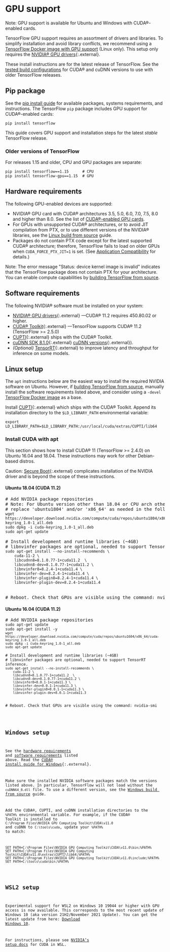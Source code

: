 # GPU support

Note: GPU support is available for Ubuntu and Windows with CUDA®-enabled cards.

TensorFlow GPU support requires an assortment of drivers and libraries. To
simplify installation and avoid library conflicts, we recommend using a
[TensorFlow Docker image with GPU support](./docker.md) (Linux only). This setup
only requires the [NVIDIA® GPU drivers](https://www.nvidia.com/drivers){:.external}.

These install instructions are for the latest release of TensorFlow. See the
[tested build configurations](./source.md#gpu) for CUDA® and cuDNN versions to
use with older TensorFlow releases.

## Pip package

See the [pip install guide](./pip) for available packages, systems requirements,
and instructions. The TensorFlow `pip` package includes GPU support for
CUDA®-enabled cards:

<pre class="prettyprint lang-bsh">
<code class="devsite-terminal">pip install tensorflow</code>
</pre>

This guide covers GPU support and installation steps for the latest *stable*
TensorFlow release.

### Older versions of TensorFlow

For releases 1.15 and older, CPU and GPU packages are separate:

<pre class="prettyprint lang-bsh">
<code class="devsite-terminal">pip install tensorflow==1.15      # CPU</code>
<code class="devsite-terminal">pip install tensorflow-gpu==1.15  # GPU</code>
</pre>

## Hardware requirements

The following GPU-enabled devices are supported:

*   NVIDIA® GPU card with CUDA® architectures 3.5, 5.0, 6.0, 7.0, 7.5, 8.0 and
    higher than 8.0. See the list of
    <a href="https://developer.nvidia.com/cuda-gpus" class="external">CUDA®-enabled
    GPU cards</a>.
*   For GPUs with unsupported CUDA® architectures, or to avoid JIT compilation
    from PTX, or to use different versions of the NVIDIA® libraries, see the
    [Linux build from source](./source.md) guide.
*   Packages do not contain PTX code except for the latest supported CUDA®
    architecture; therefore, TensorFlow fails to load on older GPUs when
    `CUDA_FORCE_PTX_JIT=1` is set. (See
    <a href="http://docs.nvidia.com/cuda/cuda-c-programming-guide/index.html#application-compatibility" class="external">Application
    Compatibility</a> for details.)

Note: The error message "Status: device kernel image is invalid" indicates that
the TensorFlow package does not contain PTX for your architecture. You can
enable compute capabilities by [building TensorFlow from source](./source.md).

## Software requirements

The following NVIDIA® software must be installed on your system:

*   [NVIDIA® GPU drivers](https://www.nvidia.com/drivers){:.external} —CUDA®
    11.2 requires 450.80.02 or higher.
*   [CUDA® Toolkit](https://developer.nvidia.com/cuda-toolkit-archive){:.external}
    —TensorFlow supports CUDA® 11.2 (TensorFlow >= 2.5.0)
*   [CUPTI](http://docs.nvidia.com/cuda/cupti/){:.external} ships with the CUDA®
    Toolkit.
*   [cuDNN SDK 8.1.0](https://developer.nvidia.com/cudnn){:.external}
    [cuDNN versions](https://developer.nvidia.com/rdp/cudnn-archive){:.external}).
*   *(Optional)*
    [TensorRT](https://docs.nvidia.com/deeplearning/tensorrt/archives/index.html#trt_7){:.external}
    to improve latency and throughput for inference on some models.

## Linux setup

The `apt` instructions below are the easiest way to install the required NVIDIA
software on Ubuntu. However, if [building TensorFlow from source](./source.md),
manually install the software requirements listed above, and consider using a
`-devel` [TensorFlow Docker image](./docker.md) as a base.

Install [CUPTI](http://docs.nvidia.com/cuda/cupti/){:.external} which ships with
the CUDA® Toolkit. Append its installation directory to the `$LD_LIBRARY_PATH`
environmental variable:

<pre class="devsite-click-to-copy">
<code class="devsite-terminal">export LD_LIBRARY_PATH=$LD_LIBRARY_PATH:/usr/local/cuda/extras/CUPTI/lib64</code>
</pre>

### Install CUDA with apt

This section shows how to install CUDA® 11 (TensorFlow >= 2.4.0) on Ubuntu
16.04 and 18.04. These instructions may work for other Debian-based distros.

Caution: [Secure Boot](https://wiki.ubuntu.com/UEFI/SecureBoot){:.external}
complicates installation of the NVIDIA driver and is beyond the scope of these instructions.

#### Ubuntu 18.04 (CUDA 11.2)

<pre class="prettyprint lang-bsh">
# Add NVIDIA package repositories
# Note: For Ubuntu version other than 18.04 or CPU arch other than x86,
# replace 'ubuntu1804' and/or 'x86_64' as needed in the following URL.
<code class="devsite-terminal">wget https://developer.download.nvidia.com/compute/cuda/repos/ubuntu1804/x86_64/cuda-keyring_1.0-1_all.deb</code>
<code class="devsite-terminal">sudo dpkg -i cuda-keyring_1.0-1_all.deb</code>
<code class="devsite-terminal">sudo apt-get update</code>

# Install development and runtime libraries (~4GB)
# libnvinfer packages are optional, needed to support TensorRT inference.
<code class="devsite-terminal">sudo apt-get install --no-install-recommends \
    cuda-11-2 \
    libcudnn8=8.1.0.77-1+cuda11.2  \
    libcudnn8-dev=8.1.0.77-1+cuda11.2 \
    libnvinfer8=8.2.4-1+cuda11.4 \
    libnvinfer-dev=8.2.4-1+cuda11.4 \
    libnvinfer-plugin8=8.2.4-1+cuda11.4 \
    libnvinfer-plugin-dev=8.2.4-1+cuda11.4
</code>

# Reboot. Check that GPUs are visible using the command: nvidia-smi
</pre>

#### Ubuntu 16.04 (CUDA 11.2)

<pre class="prettyprint lang-bsh">
# Add NVIDIA package repositories
<code class="devsite-terminal">sudo apt-get update</code>
<code class="devsite-terminal">sudo apt-get install -y <apt-transport-https/code>
<code class="devsite-terminal">wget https://developer.download.nvidia.com/compute/cuda/repos/ubuntu1604/x86_64/cuda-keyring_1.0-1_all.deb</code>
<code class="devsite-terminal">sudo dpkg -i cuda-keyring_1.0-1_all.deb</code>
<code class="devsite-terminal">sudo apt-get update</code>

# Install development and runtime libraries (~4GB)
# libnvinfer packages are optional, needed to support TensorRT inference.
<code class="devsite-terminal">sudo apt-get install --no-install-recommends \
    cuda-11-2 \
    libcudnn8=8.1.0.77-1+cuda11.2  \
    libcudnn8-dev=8.1.0.77-1+cuda11.2 \
    libnvinfer8=8.0.1-1+cuda11.3 \
    libnvinfer-dev=8.0.1-1+cuda11.3 \
    libnvinfer-plugin8=8.0.1-1+cuda11.3 \
    libnvinfer-plugin-dev=8.0.1-1+cuda11.3
</code>

# Reboot. Check that GPUs are visible using the command: nvidia-smi
</pre>


## Windows setup

See the [hardware requirements](#hardware_requirements) and
[software requirements](#software_requirements) listed above. Read the
[CUDA® install guide for Windows](https://docs.nvidia.com/cuda/cuda-installation-guide-microsoft-windows/){:.external}.

Make sure the installed NVIDIA software packages match the versions listed above. In
particular, TensorFlow will not load without the `cuDNN64_8.dll` file. To use a
different version, see the [Windows build from source](./source_windows.md) guide.

Add the CUDA®, CUPTI, and cuDNN installation directories to the `%PATH%`
environmental variable. For example, if the CUDA® Toolkit is installed to
`C:\Program Files\NVIDIA GPU Computing Toolkit\CUDA\v11.0` and cuDNN to
`C:\tools\cuda`, update your `%PATH%` to match:

<pre class="devsite-click-to-copy">
<code class="devsite-terminal tfo-terminal-windows">SET PATH=C:\Program Files\NVIDIA GPU Computing Toolkit\CUDA\v11.0\bin;%PATH%</code>
<code class="devsite-terminal tfo-terminal-windows">SET PATH=C:\Program Files\NVIDIA GPU Computing Toolkit\CUDA\v11.0\extras\CUPTI\lib64;%PATH%</code>
<code class="devsite-terminal tfo-terminal-windows">SET PATH=C:\Program Files\NVIDIA GPU Computing Toolkit\CUDA\v11.0\include;%PATH%</code>
<code class="devsite-terminal tfo-terminal-windows">SET PATH=C:\tools\cuda\bin;%PATH%</code>
</pre>

## WSL2 setup

Experimental support for WSL2 on Windows 10 19044 or higher with GPU access is now available. This corresponds to the most recent update of Windows 10 (aka version 21H2/November 2021 Update). You can get the latest update from here: [Download Windows 10](https://www.microsoft.com/en-us/software-download/windows10).

For instructions, please see [NVIDIA’s setup docs](https://docs.nvidia.com/cuda/wsl-user-guide/index.html) for CUDA in WSL.



